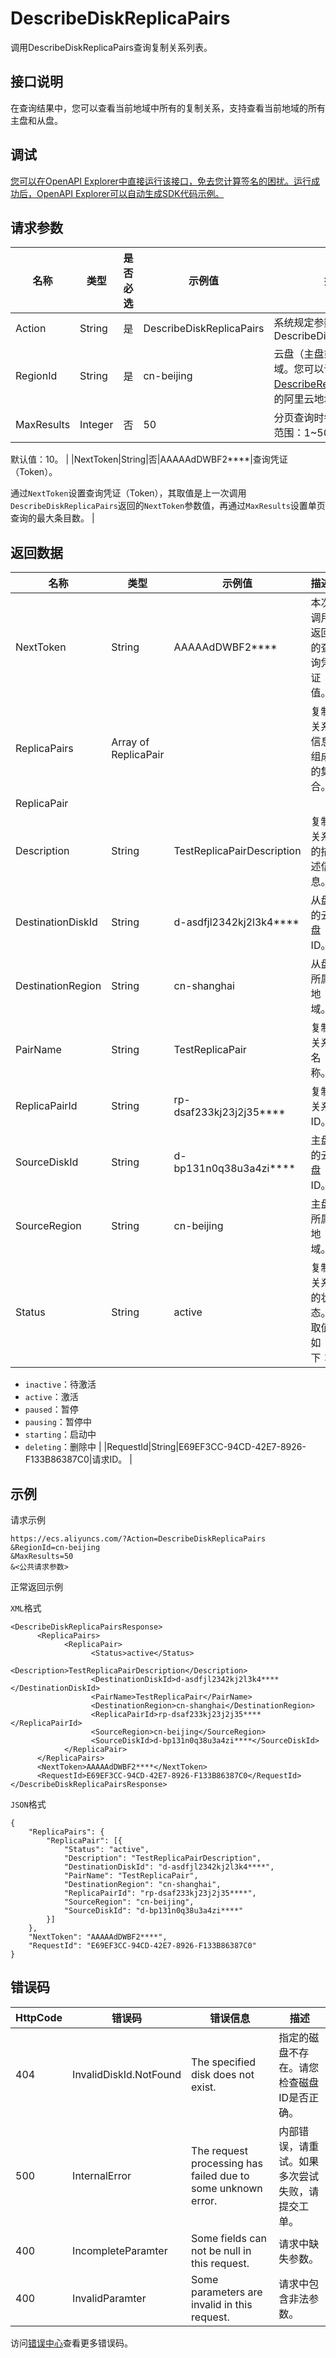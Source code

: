 # DescribeDiskReplicaPairs

调用DescribeDiskReplicaPairs查询复制关系列表。

## 接口说明

在查询结果中，您可以查看当前地域中所有的复制关系，支持查看当前地域的所有主盘和从盘。

## 调试

[您可以在OpenAPI Explorer中直接运行该接口，免去您计算签名的困扰。运行成功后，OpenAPI Explorer可以自动生成SDK代码示例。](https://api.aliyun.com/#product=Ecs&api=DescribeDiskReplicaPairs&type=RPC&version=2014-05-26)

## 请求参数

|名称|类型|是否必选|示例值|描述|
|--|--|----|---|--|
|Action|String|是|DescribeDiskReplicaPairs|系统规定参数。取值：DescribeDiskReplicaPairs |
|RegionId|String|是|cn-beijing|云盘（主盘或从盘）所属地域。您可以调用[DescribeRegions](~~25609~~)查看最新的阿里云地域列表。 |
|MaxResults|Integer|否|50|分页查询时每页行数。取值范围：1~500

 默认值：10。 |
|NextToken|String|否|AAAAAdDWBF2\*\*\*\*|查询凭证（Token）。

 通过`NextToken`设置查询凭证（Token），其取值是上一次调用`DescribeDiskReplicaPairs`返回的`NextToken`参数值，再通过`MaxResults`设置单页查询的最大条目数。 |

## 返回数据

|名称|类型|示例值|描述|
|--|--|---|--|
|NextToken|String|AAAAAdDWBF2\*\*\*\*|本次调用返回的查询凭证值。 |
|ReplicaPairs|Array of ReplicaPair| |复制关系信息组成的集合。 |
|ReplicaPair| | | |
|Description|String|TestReplicaPairDescription|复制关系的描述信息。 |
|DestinationDiskId|String|d-asdfjl2342kj2l3k4\*\*\*\*|从盘的云盘ID。 |
|DestinationRegion|String|cn-shanghai|从盘所属地域。 |
|PairName|String|TestReplicaPair|复制关系名称。 |
|ReplicaPairId|String|rp-dsaf233kj23j2j35\*\*\*\*|复制关系ID。 |
|SourceDiskId|String|d-bp131n0q38u3a4zi\*\*\*\*|主盘的云盘ID。 |
|SourceRegion|String|cn-beijing|主盘所属地域。 |
|Status|String|active|复制关系的状态。取值如下：

 -   `inactive`：待激活
-   `active`：激活
-   `paused`：暂停
-   `pausing`：暂停中
-   `starting`：启动中
-   `deleting`：删除中 |
|RequestId|String|E69EF3CC-94CD-42E7-8926-F133B86387C0|请求ID。 |

## 示例

请求示例

```
https://ecs.aliyuncs.com/?Action=DescribeDiskReplicaPairs
&RegionId=cn-beijing
&MaxResults=50
&<公共请求参数>
```

正常返回示例

`XML`格式

```
<DescribeDiskReplicaPairsResponse>
      <ReplicaPairs>
            <ReplicaPair>
                  <Status>active</Status>
                  <Description>TestReplicaPairDescription</Description>
                  <DestinationDiskId>d-asdfjl2342kj2l3k4****</DestinationDiskId>
                  <PairName>TestReplicaPair</PairName>
                  <DestinationRegion>cn-shanghai</DestinationRegion>
                  <ReplicaPairId>rp-dsaf233kj23j2j35****</ReplicaPairId>
                  <SourceRegion>cn-beijing</SourceRegion>
                  <SourceDiskId>d-bp131n0q38u3a4zi****</SourceDiskId>
            </ReplicaPair>
      </ReplicaPairs>
      <NextToken>AAAAAdDWBF2****</NextToken>
      <RequestId>E69EF3CC-94CD-42E7-8926-F133B86387C0</RequestId>
</DescribeDiskReplicaPairsResponse>
```

`JSON`格式

```
{
	"ReplicaPairs": {
		"ReplicaPair": [{
			"Status": "active",
			"Description": "TestReplicaPairDescription",
			"DestinationDiskId": "d-asdfjl2342kj2l3k4****",
			"PairName": "TestReplicaPair",
			"DestinationRegion": "cn-shanghai",
			"ReplicaPairId": "rp-dsaf233kj23j2j35****",
			"SourceRegion": "cn-beijing",
			"SourceDiskId": "d-bp131n0q38u3a4zi****"
		}]
	},
	"NextToken": "AAAAAdDWBF2****",
	"RequestId": "E69EF3CC-94CD-42E7-8926-F133B86387C0"
}
```

## 错误码

|HttpCode|错误码|错误信息|描述|
|--------|---|----|--|
|404|InvalidDiskId.NotFound|The specified disk does not exist.|指定的磁盘不存在。请您检查磁盘ID是否正确。|
|500|InternalError|The request processing has failed due to some unknown error.|内部错误，请重试。如果多次尝试失败，请提交工单。|
|400|IncompleteParamter|Some fields can not be null in this request.|请求中缺失参数。|
|400|InvalidParamter|Some parameters are invalid in this request.|请求中包含非法参数。|

访问[错误中心](https://error-center.alibabacloud.com/status/product/Ecs)查看更多错误码。


